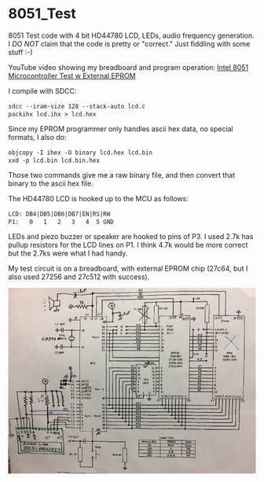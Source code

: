 # 8051_Test
8051 Test code with 4 bit HD44780 LCD, LEDs, audio frequency generation.
I _DO NOT_ claim that the code is pretty or "correct." Just fiddling with some stuff :-)

YouTube video showing my breadboard and program operation: [Intel 8051 Microcontroller Test w External EPROM](https://www.youtube.com/watch?v=Z5JveB2_FQQ)



I compile with SDCC:
```
sdcc --iram-size 128 --stack-auto lcd.c
packihx lcd.ihx > lcd.hex
```

Since my EPROM programmer only handles ascii hex data, no special formats, I also do: 
```
objcopy -I ihex -O binary lcd.hex lcd.bin
xxd -p lcd.bin lcd.bin.hex
```
Those two commands give me a raw binary file, and then convert that binary to the ascii hex file. 


The HD44780 LCD is hooked up to the MCU as follows:
```
LCD: DB4|DB5|DB6|DB7|EN|RS|RW
P1:   0   1   2   3   4  5 GND 
```

LEDs and piezo buzzer or speaker are hooked to pins of P3. I used 2.7k has pullup resistors for the LCD lines on P1. I think 4.7k would be more correct but the 2.7ks were what I had handy.

My test circuit is on a breadboard, with external EPROM chip (27c64, but I also used 27256 and 27c512 with success).

![8051 Schematic](8051_RuhNet_Schematic.jpg)
